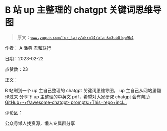 # B 站 up 主整理的 chatgpt 关键词思维导图

> 原文：[`www.yuque.com/for_lazy/xkrm14/ofankm3ub0fqw9k4`](https://www.yuque.com/for_lazy/xkrm14/ofankm3ub0fqw9k4)



作者： A 潘典 君和联行



日期：2023-02-22



点赞数：23

<ne-card data-card-name="hr" data-card-type="block" id="bhZJa" data-event-boundary="card">

正文：



B 站刷到一个 up 主自己整理的 chatgpt 关键词思维导图， up 主自己从网站里翻译过来 分享下 up 主整理的中英文 pdf，希望对大家研究 chatgpt 会有帮助[GitHub+-+f/awesome-chatgpt- prompts:+This+repo+incl...](https://github.com/f/awesome-chatgpt-prompts)

<ne-card data-card-name="hr" data-card-type="block" id="zz9fL" data-event-boundary="card">

评论区：

<ne-card data-card-name="hr" data-card-type="block" id="wdPM3" data-event-boundary="card">

公众号懒人找资源，懒人专属群分享

</ne-card></ne-card></ne-card>